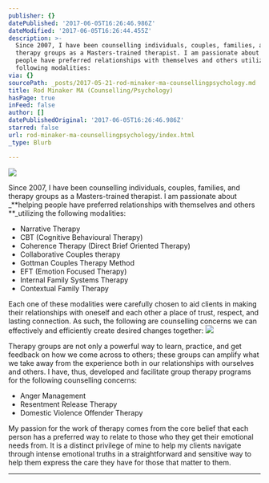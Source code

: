 ```yaml
---
publisher: {}
datePublished: '2017-06-05T16:26:46.986Z'
dateModified: '2017-06-05T16:26:44.455Z'
description: >-
  Since 2007, I have been counselling individuals, couples, families, and
  therapy groups as a Masters-trained therapist. I am passionate about helping
  people have preferred relationships with themselves and others utilizing the
  following modalities:
via: {}
sourcePath: _posts/2017-05-21-rod-minaker-ma-counsellingpsychology.md
title: Rod Minaker MA (Counselling/Psychology)
hasPage: true
inFeed: false
author: []
datePublishedOriginal: '2017-06-05T16:26:46.986Z'
starred: false
url: rod-minaker-ma-counsellingpsychology/index.html
_type: Blurb

---
```

![](https://the-grid-user-content.s3-us-west-2.amazonaws.com/af322320-5474-44ff-bbca-acf8abdc9a78.png)

Since 2007, I have been counselling individuals, couples, families, and therapy groups as a Masters-trained therapist. I am passionate about _**helping people have preferred relationships with themselves and others **_utilizing the following modalities:

* Narrative Therapy
* CBT (Cognitive Behavioural Therapy)
* Coherence Therapy (Direct Brief Oriented Therapy)
* Collaborative Couples therapy
* Gottman Couples Therapy Method
* EFT (Emotion Focused Therapy)
* Internal Family Systems Therapy
* Contextual Family Therapy

Each one of these modalities were carefully chosen to aid clients in making their relationships with oneself and each other a place of trust, respect, and lasting connection. As such, the following are counselling concerns we can effectively and efficiently create desired changes together:
![](https://the-grid-user-content.s3-us-west-2.amazonaws.com/48c279e0-f84d-4bfb-8fd5-6dad7ad83799.png)

Therapy groups are not only a powerful way to learn, practice, and get feedback on how we come across to others; these groups can amplify what we take away from the experience both in our relationships with ourselves and others. I have, thus, developed and facilitate group therapy programs for the following counselling concerns:

* Anger Management
* Resentment Release Therapy
* Domestic Violence Offender Therapy

My passion for the work of therapy comes from the core belief that each person has a preferred way to relate to those who they get their emotional needs from. It is a distinct privilege of mine to help my clients navigate through intense emotional truths in a straightforward and sensitive way to help them express the care they have for those that matter to them.

---